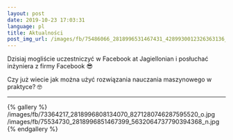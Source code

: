 ```yaml
---
layout: post
date: 2019-10-23 17:03:31
language: pl
title: Aktualności
post_img_url: /images/fb/75486066_2818996531467431_4289930012326363136_n.jpg
---
```


Dzisiaj mogliście uczestniczyć w Facebook at Jagiellonian i posłuchać inżyniera z firmy Facebook 😎

Czy już wiecie jak można użyć rozwiązania nauczania maszynowego w praktyce? 🤓

----
{% gallery %}
/images/fb/73364217_2818996808134070_8271280746287595520_o.jpg
/images/fb/75534730_2818996851467399_5632064737790394368_n.jpg
{% endgallery %}
